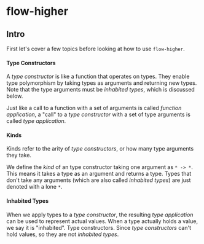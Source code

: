 # flow-higher

## Intro

First let's cover a few topics before looking at how to use `flow-higher`.

#### Type Constructors

A _type constructor_ is like a function that operates on types. They enable type polymorphism by taking types as arguments and returning new types. Note that the type arguments must be _inhabited types_, which is discussed below.

Just like a call to a function with a set of arguments is called _function application_, a "call" to a _type constructor_ with a set of type arguments is called _type application_.

#### Kinds

Kinds refer to the arity of _type constructors_, or how many type arguments they take.

We define the _kind_ of an type constructor taking one argument as `* -> *`. This means it takes a type as an argument and returns a type. Types that don't take any arguments (which are also called _inhabited types_) are just denoted with a lone `*`.

#### Inhabited Types

When we apply types to a _type constructor_, the resulting _type application_ can be used to represent actual values. When a type actually holds a value, we say it is "inhabited". Type constructors. Since _type constructors_ can't hold values, so they are not _inhabited types_.

## 
